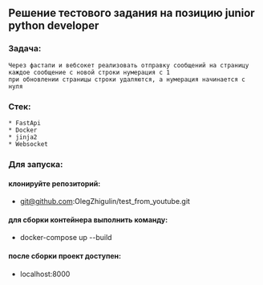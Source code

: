 ## Решение тестового задания на позицию junior python developer

### Задача:
``` 
Через фастапи и вебсокет реализовать отправку сообщений на страницу
каждое сообщение с новой строки нумерация с 1
при обновлении страницы строки удаляются, а нумерация начинается с нуля
``` 
### Стек:
``` 
* FastApi
* Docker
* jinja2
* Websocket
``` 

### Для запуска:
#### клонируйте репозиторий:
- git@github.com:OlegZhigulin/test_from_youtube.git
#### для сборки контейнера выполнить команду:
- docker-compose up --build
#### после сборки проект доступен:
- localhost:8000